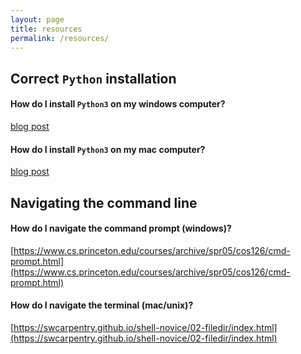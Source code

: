 ```yaml
---
layout: page
title: resources
permalink: /resources/
---
```


## Correct `Python` installation

#### How do I install `Python3` on my windows computer?

[blog post](https://wsvincent.com/install-python3-windows/)

#### How do I install `Python3` on my mac computer?

[blog post](https://wsvincent.com/install-python3-mac/)

## Navigating the command line

#### How do I navigate the command prompt (windows)?
[https://www.cs.princeton.edu/courses/archive/spr05/cos126/cmd-prompt.html](https://www.cs.princeton.edu/courses/archive/spr05/cos126/cmd-prompt.html)

#### How do I navigate the terminal (mac/unix)?
[https://swcarpentry.github.io/shell-novice/02-filedir/index.html](https://swcarpentry.github.io/shell-novice/02-filedir/index.html)
